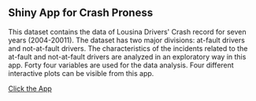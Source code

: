## Shiny App for Crash Proness

This dataset contains the data of Lousina Drivers' Crash record for seven years (2004-20011). The dataset has two major divisions: at-fault drivers and not-at-fault  drivers. The characteristics of the incidents related to the at-fault and not-at-fault drivers are analyzed in an exploratory way in this app. Forty four variables are used for the data analysis.
Four different interactive plots can be visible from this app.

[Click the App](http://spark.rstudio.com/subasish/myapp/)
